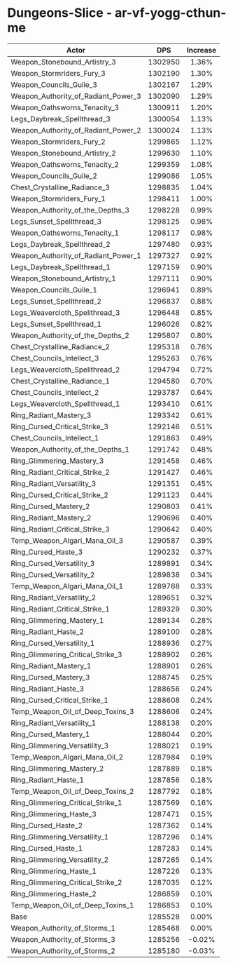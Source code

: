 # Dungeons-Slice - ar-vf-yogg-cthun-me
| Actor | DPS | Increase |
|---|:---:|:---:|
|Weapon_Stonebound_Artistry_3|1302950|1.36%|
|Weapon_Stormriders_Fury_3|1302190|1.30%|
|Weapon_Councils_Guile_3|1302167|1.29%|
|Weapon_Authority_of_Radiant_Power_3|1302090|1.29%|
|Weapon_Oathsworns_Tenacity_3|1300911|1.20%|
|Legs_Daybreak_Spellthread_3|1300054|1.13%|
|Weapon_Authority_of_Radiant_Power_2|1300024|1.13%|
|Weapon_Stormriders_Fury_2|1299865|1.12%|
|Weapon_Stonebound_Artistry_2|1299630|1.10%|
|Weapon_Oathsworns_Tenacity_2|1299359|1.08%|
|Weapon_Councils_Guile_2|1299086|1.05%|
|Chest_Crystalline_Radiance_3|1298835|1.04%|
|Weapon_Stormriders_Fury_1|1298411|1.00%|
|Weapon_Authority_of_the_Depths_3|1298228|0.99%|
|Legs_Sunset_Spellthread_3|1298125|0.98%|
|Weapon_Oathsworns_Tenacity_1|1298117|0.98%|
|Legs_Daybreak_Spellthread_2|1297480|0.93%|
|Weapon_Authority_of_Radiant_Power_1|1297327|0.92%|
|Legs_Daybreak_Spellthread_1|1297159|0.90%|
|Weapon_Stonebound_Artistry_1|1297111|0.90%|
|Weapon_Councils_Guile_1|1296941|0.89%|
|Legs_Sunset_Spellthread_2|1296837|0.88%|
|Legs_Weavercloth_Spellthread_3|1296448|0.85%|
|Legs_Sunset_Spellthread_1|1296026|0.82%|
|Weapon_Authority_of_the_Depths_2|1295807|0.80%|
|Chest_Crystalline_Radiance_2|1295318|0.76%|
|Chest_Councils_Intellect_3|1295263|0.76%|
|Legs_Weavercloth_Spellthread_2|1294794|0.72%|
|Chest_Crystalline_Radiance_1|1294580|0.70%|
|Chest_Councils_Intellect_2|1293787|0.64%|
|Legs_Weavercloth_Spellthread_1|1293410|0.61%|
|Ring_Radiant_Mastery_3|1293342|0.61%|
|Ring_Cursed_Critical_Strike_3|1292146|0.51%|
|Chest_Councils_Intellect_1|1291863|0.49%|
|Weapon_Authority_of_the_Depths_1|1291742|0.48%|
|Ring_Glimmering_Mastery_3|1291458|0.46%|
|Ring_Radiant_Critical_Strike_2|1291427|0.46%|
|Ring_Radiant_Versatility_3|1291351|0.45%|
|Ring_Cursed_Critical_Strike_2|1291123|0.44%|
|Ring_Cursed_Mastery_2|1290803|0.41%|
|Ring_Radiant_Mastery_2|1290696|0.40%|
|Ring_Radiant_Critical_Strike_3|1290642|0.40%|
|Temp_Weapon_Algari_Mana_Oil_3|1290587|0.39%|
|Ring_Cursed_Haste_3|1290232|0.37%|
|Ring_Cursed_Versatility_3|1289891|0.34%|
|Ring_Cursed_Versatility_2|1289838|0.34%|
|Temp_Weapon_Algari_Mana_Oil_1|1289768|0.33%|
|Ring_Radiant_Versatility_2|1289651|0.32%|
|Ring_Radiant_Critical_Strike_1|1289329|0.30%|
|Ring_Glimmering_Mastery_1|1289134|0.28%|
|Ring_Radiant_Haste_2|1289100|0.28%|
|Ring_Cursed_Versatility_1|1288936|0.27%|
|Ring_Glimmering_Critical_Strike_3|1288902|0.26%|
|Ring_Radiant_Mastery_1|1288901|0.26%|
|Ring_Cursed_Mastery_3|1288745|0.25%|
|Ring_Radiant_Haste_3|1288656|0.24%|
|Ring_Cursed_Critical_Strike_1|1288608|0.24%|
|Temp_Weapon_Oil_of_Deep_Toxins_3|1288606|0.24%|
|Ring_Radiant_Versatility_1|1288138|0.20%|
|Ring_Cursed_Mastery_1|1288044|0.20%|
|Ring_Glimmering_Versatility_3|1288021|0.19%|
|Temp_Weapon_Algari_Mana_Oil_2|1287984|0.19%|
|Ring_Glimmering_Mastery_2|1287889|0.18%|
|Ring_Radiant_Haste_1|1287856|0.18%|
|Temp_Weapon_Oil_of_Deep_Toxins_2|1287792|0.18%|
|Ring_Glimmering_Critical_Strike_1|1287569|0.16%|
|Ring_Glimmering_Haste_3|1287471|0.15%|
|Ring_Cursed_Haste_2|1287362|0.14%|
|Ring_Glimmering_Versatility_1|1287296|0.14%|
|Ring_Cursed_Haste_1|1287283|0.14%|
|Ring_Glimmering_Versatility_2|1287265|0.14%|
|Ring_Glimmering_Haste_1|1287226|0.13%|
|Ring_Glimmering_Critical_Strike_2|1287035|0.12%|
|Ring_Glimmering_Haste_2|1286859|0.10%|
|Temp_Weapon_Oil_of_Deep_Toxins_1|1286853|0.10%|
|Base|1285528|0.00%|
|Weapon_Authority_of_Storms_1|1285468|0.00%|
|Weapon_Authority_of_Storms_3|1285256|-0.02%|
|Weapon_Authority_of_Storms_2|1285180|-0.03%|
